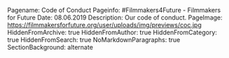 Pagename: Code of Conduct
Pageinfo: #Filmmakers4Future - Filmmakers for Future
Date: 08.06.2019
Description: Our code of conduct.
PageImage: https://filmmakersforfuture.org/user/uploads/img/previews/coc.jpg
HiddenFromArchive: true
HiddenFromAuthor: true
HiddenFromCategory: true
HiddenFromSearch: true
NoMarkdownParagraphs: true
SectionBackground: alternate
